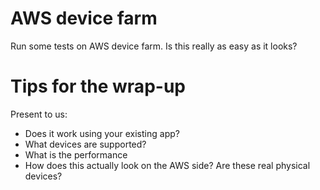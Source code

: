 
# AWS device farm

Run some tests on AWS device farm. Is this really as easy as it looks?

# Tips for the wrap-up

Present to us:

* Does it work using your existing app?
* What devices are supported?
* What is the performance
* How does this actually look on the AWS side? Are these real physical devices?

